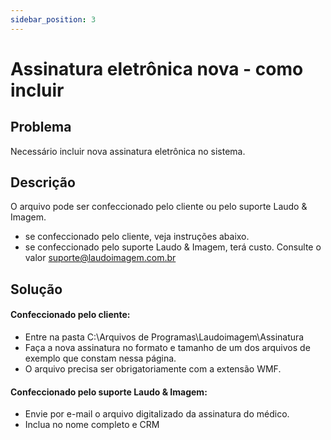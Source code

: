 ```yaml
---
sidebar_position: 3
---
```


# Assinatura eletrônica nova - como incluir
## Problema

Necessário incluir nova assinatura eletrônica no sistema.

## Descrição

O arquivo pode ser confeccionado pelo cliente ou pelo suporte Laudo & Imagem.

- se confeccionado pelo cliente, veja instruções abaixo.
- se confeccionado pelo suporte Laudo & Imagem, terá custo. Consulte o valor [suporte@laudoimagem.com.br](mailto:suporte@laudoimagem.com.br)

## Solução

#### Confeccionado pelo cliente:

- Entre na pasta C:\Arquivos de Programas\Laudoimagem\Assinatura
- Faça a nova assinatura no formato e tamanho de um dos arquivos de exemplo que constam nessa página.
- O arquivo precisa ser obrigatoriamente com a extensão WMF.

#### Confeccionado pelo suporte Laudo & Imagem:

- Envie por e-mail o arquivo digitalizado da assinatura do médico.
- Inclua no nome completo e CRM